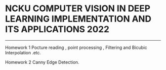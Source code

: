 # NCKU COMPUTER VISION IN DEEP LEARNING IMPLEMENTATION AND ITS APPLICATIONS 2022
---
Homework 1
Pocture reading , point processing , Filtering and Bicubic Interpolation .etc.

Homework 2
Canny Edge Detection.
